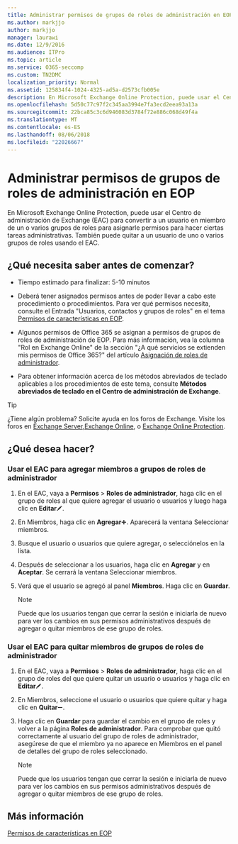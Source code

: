 ```yaml
---
title: Administrar permisos de grupos de roles de administración en EOP
ms.author: markjjo
author: markjjo
manager: laurawi
ms.date: 12/9/2016
ms.audience: ITPro
ms.topic: article
ms.service: O365-seccomp
ms.custom: TN2DMC
localization_priority: Normal
ms.assetid: 125834f4-1024-4325-ad5a-d2573cfb005e
description: En Microsoft Exchange Online Protection, puede usar el Centro de administración de Exchange (EAC) para convertir a un usuario en miembro de un o varios grupos de roles para asignarle permisos para hacer ciertas tareas administrativas. También puede quitar a un usuario de uno o varios grupos de roles usando el EAC.
ms.openlocfilehash: 5d50c77c97f2c345aa3994e7fa3ecd2eea93a13a
ms.sourcegitcommit: 22bca85c3c6d946083d3784f72e886c068d49f4a
ms.translationtype: MT
ms.contentlocale: es-ES
ms.lasthandoff: 08/06/2018
ms.locfileid: "22026667"
---
```

# <a name="manage-admin-role-group-permissions-in-eop"></a>Administrar permisos de grupos de roles de administración en EOP
  
En Microsoft Exchange Online Protection, puede usar el Centro de administración de Exchange (EAC) para convertir a un usuario en miembro de un o varios grupos de roles para asignarle permisos para hacer ciertas tareas administrativas. También puede quitar a un usuario de uno o varios grupos de roles usando el EAC.
  
## <a name="what-do-you-need-to-know-before-you-begin"></a>¿Qué necesita saber antes de comenzar?

- Tiempo estimado para finalizar: 5-10 minutos
    
- Deberá tener asignados permisos antes de poder llevar a cabo este procedimiento o procedimientos. Para ver qué permisos necesita, consulte el Entrada "Usuarios, contactos y grupos de roles" en el tema [Permisos de características en EOP](feature-permissions-in-eop.md). 
    
- Algunos permisos de Office 365 se asignan a permisos de grupos de roles de administración de EOP. Para más información, vea la columna "Rol en Exchange Online" de la sección "¿A qué servicios se extienden mis permisos de Office 365?" del artículo [Asignación de roles de administrador](https://go.microsoft.com/fwlink/p/?LinkId=286708).
    
- Para obtener información acerca de los métodos abreviados de teclado aplicables a los procedimientos de este tema, consulte **Métodos abreviados de teclado en el Centro de administración de Exchange**.
    
> [!TIP]
> ¿Tiene algún problema? Solicite ayuda en los foros de Exchange. Visite los foros en [Exchange Server](https://go.microsoft.com/fwlink/p/?linkId=60612),[Exchange Online](https://go.microsoft.com/fwlink/p/?linkId=267542), o [Exchange Online Protection](https://go.microsoft.com/fwlink/p/?linkId=285351). 
  
## <a name="what-do-you-want-to-do"></a>¿Qué desea hacer?

### <a name="use-the-eac-to-assign-members-to-admin-role-groups"></a>Usar el EAC para agregar miembros a grupos de roles de administrador

1. En el EAC, vaya a **Permisos** \> **Roles de administrador**, haga clic en el grupo de roles al que quiere agregar el usuario o usuarios y luego haga clic en **Editar**![Icono Editar](../media/ITPro-EAC-EditIcon.png).
    
2. En Miembros, haga clic en **Agregar**![Agregar icono](../media/ITPro-EAC-AddIcon.png). Aparecerá la ventana Seleccionar miembros.
    
3. Busque el usuario o usuarios que quiere agregar, o selecciónelos en la lista.
    
4. Después de seleccionar a los usuarios, haga clic en **Agregar** y en **Aceptar**. Se cerrará la ventana Seleccionar miembros.
    
5. Verá que el usuario se agregó al panel **Miembros**. Haga clic en **Guardar**.
    
    > [!NOTE]
    > Puede que los usuarios tengan que cerrar la sesión e iniciarla de nuevo para ver los cambios en sus permisos administrativos después de agregar o quitar miembros de ese grupo de roles. 
  
### <a name="use-the-eac-to-remove-members-from-admin-role-groups"></a>Usar el EAC para quitar miembros de grupos de roles de administrador

1. En el EAC, vaya a **Permisos** \> **Roles de administrador**, haga clic en el grupo de roles del que quiere quitar un usuario o usuarios y haga clic en **Editar**![Icono Editar](../media/ITPro-EAC-EditIcon.png).
    
2. En Miembros, seleccione el usuario o usuarios que quiere quitar y haga clic en **Quitar**![Icono de quitar](../media/ITPro-EAC-RemoveIcon.png).
    
3. Haga clic en **Guardar** para guardar el cambio en el grupo de roles y volver a la página **Roles de administrador**. Para comprobar que quitó correctamente al usuario del grupo de roles de administrador, asegúrese de que el miembro ya no aparece en Miembros en el panel de detalles del grupo de roles seleccionado. 
    
    > [!NOTE]
    > Puede que los usuarios tengan que cerrar la sesión e iniciarla de nuevo para ver los cambios en sus permisos administrativos después de agregar o quitar miembros de ese grupo de roles. 
  
## <a name="for-more-information"></a>Más información

[Permisos de características en EOP](feature-permissions-in-eop.md)
  

